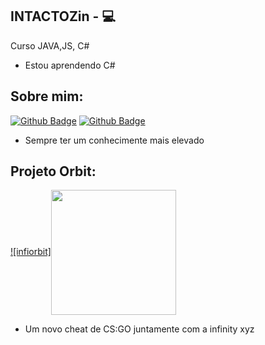 

## INTACTOZin - :computer: 

Curso JAVA,JS, C# 
- Estou aprendendo C#



## Sobre mim:
[![Github Badge](https://img.shields.io/badge/-Github-000?style=flat-square&logo=Github&logoColor=white&link=link_do_seu_perfil_no_github)](https://github.com/INTACTOZ)
[![Github Badge](https://img.shields.io/badge/-Github-000?style=flat-square&logo=Github&logoColor=white&link=link_do_seu_perfil_no_github)](https://github.com/ThalyssonK)

- Sempre ter um conhecimente mais elevado



## Projeto Orbit:
[![infiorbit]<img align="center" width="200" height="200" src="https://github.com/INTACTOZ/INTACTOZin/blob/main/infiorbit.png">](https://github.com/INTACTOZ)

- Um novo cheat de CS:GO juntamente com a infinity xyz
